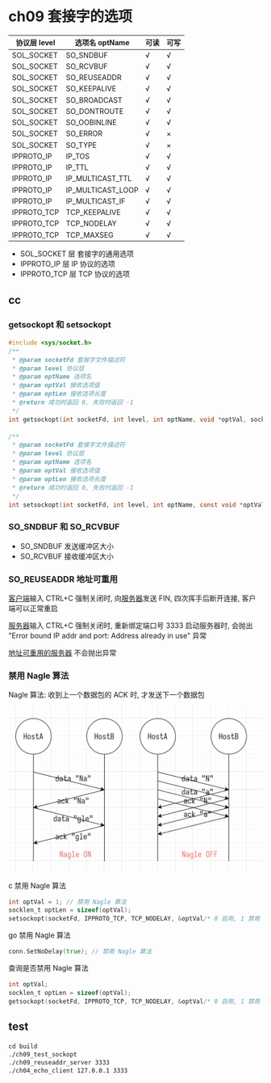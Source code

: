 # ch09 套接字的选项

| 协议层 level | 选项名 optName    | 可读 | 可写 |
| ------------ | ----------------- | ---- | ---- |
| SOL_SOCKET   | SO_SNDBUF         | √    | √    |
| SOL_SOCKET   | SO_RCVBUF         | √    | √    |
| SOL_SOCKET   | SO_REUSEADDR      | √    | √    |
| SOL_SOCKET   | SO_KEEPALIVE      | √    | √    |
| SOL_SOCKET   | SO_BROADCAST      | √    | √    |
| SOL_SOCKET   | SO_DONTROUTE      | √    | √    |
| SOL_SOCKET   | SO_OOBINLINE      | √    | √    |
| SOL_SOCKET   | SO_ERROR          | √    | ×    |
| SOL_SOCKET   | SO_TYPE           | √    | ×    |
| IPPROTO_IP   | IP_TOS            | √    | √    |
| IPPROTO_IP   | IP_TTL            | √    | √    |
| IPPROTO_IP   | IP_MULTICAST_TTL  | √    | √    |
| IPPROTO_IP   | IP_MULTICAST_LOOP | √    | √    |
| IPPROTO_IP   | IP_MULTICAST_IF   | √    | √    |
| IPPROTO_TCP  | TCP_KEEPALIVE     | √    | √    |
| IPPROTO_TCP  | TCP_NODELAY       | √    | √    |
| IPPROTO_TCP  | TCP_MAXSEG        | √    | √    |

- SOL_SOCKET 层 套接字的通用选项
- IPPROTO_IP 层 IP 协议的选项
- IPPROTO_TCP 层 TCP 协议的选项

## cc

### getsockopt 和 setsockopt

```c
#include <sys/socket.h>
/**
 * @param socketFd 套接字文件描述符
 * @param level 协议层
 * @param optName 选项名
 * @param optVal 接收选项值
 * @param optLen 接收选项长度
 * @return 成功时返回 0, 失败时返回 -1
 */
int getsockopt(int socketFd, int level, int optName, void *optVal, socklen_t *optLen);

/**
 * @param socketFd 套接字文件描述符
 * @param level 协议层
 * @param optName 选项名
 * @param optVal 接收选项值
 * @param optLen 接收选项长度
 * @return 成功时返回 0, 失败时返回 -1
 */
int setsockopt(int socketFd, int level, int optName, const void *optVal, socklen_t optLen);
```

### SO_SNDBUF 和 SO_RCVBUF

- SO_SNDBUF 发送缓冲区大小
- SO_RCVBUF 接收缓冲区大小

### SO_REUSEADDR 地址可重用

[客户端](../ch04/echo_client.c)输入 CTRL+C 强制关闭时, 向[服务器](../ch04/echo_server.c)发送 FIN, 四次挥手后断开连接,
客户端可以正常重启

[服务器](../ch04/echo_server.c)输入 CTRL+C 强制关闭时, 重新绑定端口号 3333 启动服务器时, 会抛出 "Error bound IP addr
and port: Address already in use" 异常

[地址可重用的服务器](./reuseaddr_server.c) 不会抛出异常

### 禁用 Nagle 算法

Nagle 算法: 收到上一个数据包的 ACK 时, 才发送下一个数据包

<img src="../assets/nagle.png" alt="nagle" style="zoom:50%;" />

c 禁用 Nagle 算法

```c
int optVal = 1; // 禁用 Nagle 算法
socklen_t optLen = sizeof(optVal);
setsockopt(socketFd, IPPROTO_TCP, TCP_NODELAY, &optVal/* 0 启用, 1 禁用 */, optLen);
```

go 禁用 Nagle 算法

```go
conn.SetNoDelay(true); // 禁用 Nagle 算法
```

查询是否禁用 Nagle 算法

```c
int optVal;
socklen_t optLen = sizeof(optVal);
getsockopt(socketFd, IPPROTO_TCP, TCP_NODELAY, &optVal/* 0 启用, 1 禁用 */, &optLen);
```

## test

```shell
cd build
./ch09_test_sockopt
./ch09_reuseaddr_server 3333
./ch04_echo_client 127.0.0.1 3333
```
